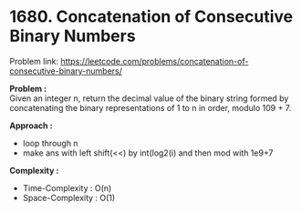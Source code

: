 # 1680. Concatenation of Consecutive Binary Numbers

Problem link: https://leetcode.com/problems/concatenation-of-consecutive-binary-numbers/

**Problem :**<br>
Given an integer n, return the decimal value of the binary string formed by concatenating the binary representations of 1 to n in order, modulo 109 + 7.

**Approach :**<br>

- loop through n
- make ans with left shift(<<) by int(log2(i) and then mod with 1e9+7

**Complexity :**<br>

- Time-Complexity : O(n)
- Space-Complexity : O(1)
